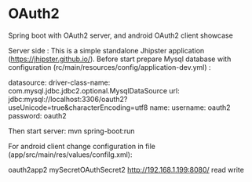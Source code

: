 # OAuth2
Spring boot with OAuth2 server, and android OAuth2 client showcase

Server side : 
This is a simple standalone Jhipster application (https://jhipster.github.io/).
Before start prepare Mysql database with configuration (rc/main/resources/config/application-dev.yml) :


datasource:
        driver-class-name: com.mysql.jdbc.jdbc2.optional.MysqlDataSource
        url: jdbc:mysql://localhost:3306/oauth2?useUnicode=true&characterEncoding=utf8
        name:
        username: oauth2
        password: oauth2

Then start server: 
mvn spring-boot:run

For android client change configuration in file (app/src/main/res/values/confilg.xml):

<string name="oauth2_client_id">oauth2app2</string>
    <string name="oauth2_client_secret">mySecretOAuthSecret2</string>
    <string name="oauth2_endpoints">http://192.168.1.199:8080/</string>
    <string-array name="oauth2_scopes">
        <item>read</item>
        <item>write</item>
    </string-array> 



